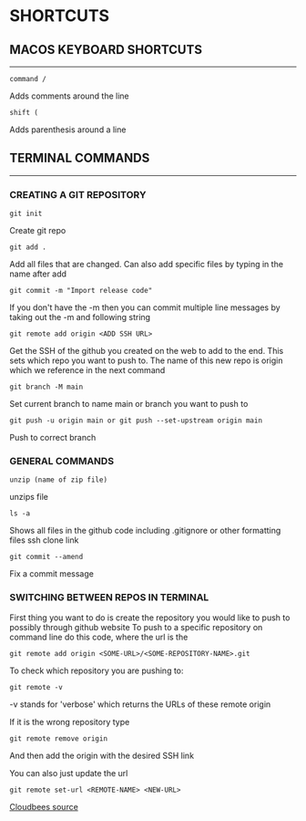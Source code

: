 # SHORTCUTS

## MACOS KEYBOARD SHORTCUTS
-----
```
command / 
```
Adds comments around the line 

```
shift ( 
```
Adds parenthesis around a line

## TERMINAL COMMANDS
-----
### CREATING A GIT REPOSITORY
```
git init 
```
Create git repo 

```
git add .
```
Add all files that are changed. Can also add specific files by typing in the name after add

```
git commit -m "Import release code"
```
If you don't have the -m then you can commit multiple line messages by taking out the -m and following string

```
git remote add origin <ADD SSH URL>
```
Get the SSH of the github you created on the web to add to the end. This sets which repo you want to push to. The name of this 
new repo is origin which we reference in the next command 

```
git branch -M main
```
Set current branch to name main or branch you want to push to

```
git push -u origin main or git push --set-upstream origin main
```
Push to correct branch 

### GENERAL COMMANDS
```
unzip (name of zip file)
```
unzips file 

```
ls -a
```
Shows all files in the github code including .gitignore or other formatting files ssh clone link

```
git commit --amend
```
Fix a commit message

### SWITCHING BETWEEN REPOS IN TERMINAL
First thing you want to do is create the repository you would like to push to possibly through github website
To push to a specific repository on command line do this code, where the url is the 
```
git remote add origin <SOME-URL>/<SOME-REPOSITORY-NAME>.git
```

To check which repository you are pushing to: 
```
git remote -v 
```
-v stands for 'verbose' which returns the URLs of these remote origin 

If it is the wrong repository type 
```
git remote remove origin
```
And then add the origin with the desired SSH link

You can also just update the url 
```
git remote set-url <REMOTE-NAME> <NEW-URL>
```

[Cloudbees source](https://www.cloudbees.com/blog/remote-origin-already-exists-error)


